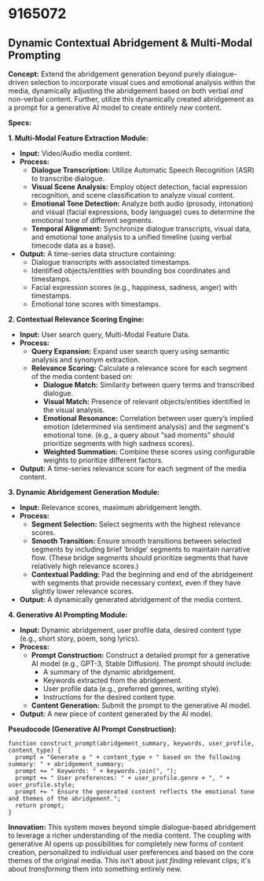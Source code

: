 # 9165072

## Dynamic Contextual Abridgement & Multi-Modal Prompting

**Concept:** Extend the abridgement generation beyond purely dialogue-driven selection to incorporate visual cues and emotional analysis within the media, dynamically adjusting the abridgement based on both verbal *and* non-verbal content. Further, utilize this dynamically created abridgement as a prompt for a generative AI model to create entirely *new* content.

**Specs:**

**1. Multi-Modal Feature Extraction Module:**

*   **Input:** Video/Audio media content.
*   **Process:**
    *   **Dialogue Transcription:**  Utilize Automatic Speech Recognition (ASR) to transcribe dialogue.
    *   **Visual Scene Analysis:** Employ object detection, facial expression recognition, and scene classification to analyze visual content.
    *   **Emotional Tone Detection:** Analyze both audio (prosody, intonation) and visual (facial expressions, body language) cues to determine the emotional tone of different segments.
    *   **Temporal Alignment:**  Synchronize dialogue transcripts, visual data, and emotional tone analysis to a unified timeline (using verbal timecode data as a base).
*   **Output:**  A time-series data structure containing:
    *   Dialogue transcripts with associated timestamps.
    *   Identified objects/entities with bounding box coordinates and timestamps.
    *   Facial expression scores (e.g., happiness, sadness, anger) with timestamps.
    *   Emotional tone scores with timestamps.

**2. Contextual Relevance Scoring Engine:**

*   **Input:** User search query, Multi-Modal Feature Data.
*   **Process:**
    *   **Query Expansion:** Expand user search query using semantic analysis and synonym extraction.
    *   **Relevance Scoring:** Calculate a relevance score for each segment of the media content based on:
        *   **Dialogue Match:**  Similarity between query terms and transcribed dialogue.
        *   **Visual Match:**  Presence of relevant objects/entities identified in the visual analysis.
        *   **Emotional Resonance:**  Correlation between user query’s implied emotion (determined via sentiment analysis) and the segment's emotional tone.  (e.g., a query about “sad moments” should prioritize segments with high sadness scores).
        *   **Weighted Summation:** Combine these scores using configurable weights to prioritize different factors.
*   **Output:**  A time-series relevance score for each segment of the media content.

**3. Dynamic Abridgement Generation Module:**

*   **Input:** Relevance scores, maximum abridgement length.
*   **Process:**
    *   **Segment Selection:**  Select segments with the highest relevance scores.
    *   **Smooth Transition:**  Ensure smooth transitions between selected segments by including brief ‘bridge’ segments to maintain narrative flow.  (These bridge segments should prioritize segments that have relatively high relevance scores.)
    *   **Contextual Padding:** Pad the beginning and end of the abridgement with segments that provide necessary context, even if they have slightly lower relevance scores.
*   **Output:** A dynamically generated abridgement of the media content.

**4. Generative AI Prompting Module:**

*   **Input:** Dynamic abridgement, user profile data, desired content type (e.g., short story, poem, song lyrics).
*   **Process:**
    *   **Prompt Construction:** Construct a detailed prompt for a generative AI model (e.g., GPT-3, Stable Diffusion). The prompt should include:
        *   A summary of the dynamic abridgement.
        *   Keywords extracted from the abridgement.
        *   User profile data (e.g., preferred genres, writing style).
        *   Instructions for the desired content type.
    *   **Content Generation:** Submit the prompt to the generative AI model.
*   **Output:** A new piece of content generated by the AI model.

**Pseudocode (Generative AI Prompt Construction):**

```
function construct_prompt(abridgement_summary, keywords, user_profile, content_type) {
  prompt = "Generate a " + content_type + " based on the following summary: " + abridgement_summary;
  prompt += " Keywords: " + keywords.join(", ");
  prompt += " User preferences: " + user_profile.genre + ", " + user_profile.style;
  prompt += " Ensure the generated content reflects the emotional tone and themes of the abridgement.";
  return prompt;
}
```

**Innovation:** This system moves beyond simple dialogue-based abridgement to leverage a richer understanding of the media content. The coupling with generative AI opens up possibilities for completely new forms of content creation, personalized to individual user preferences and based on the core themes of the original media. This isn’t about just *finding* relevant clips; it's about *transforming* them into something entirely new.